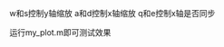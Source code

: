 <!--
 * @Author: your name
 * @Date: 2023-09-23 16:54:27
 * @LastEditTime: 2023-09-23 17:07:50
 * @LastEditors: LAPTOP-GLMMQRJB
 * @Description: In User Settings Edit
 * @FilePath: \matlab_plot\README.md
-->

w和s控制y轴缩放
a和d控制x轴缩放
q和e控制x轴是否同步

运行my_plot.m即可测试效果
